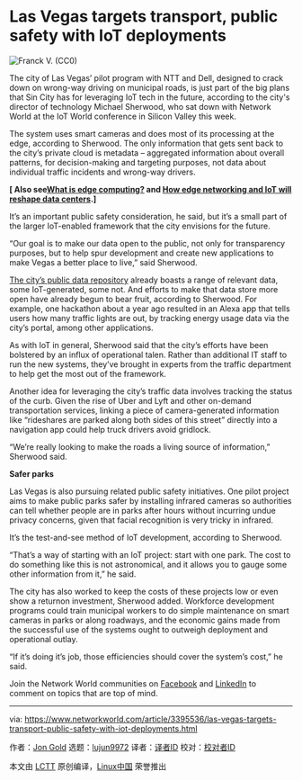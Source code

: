 [#]: collector: (lujun9972)
[#]: translator: ( )
[#]: reviewer: ( )
[#]: publisher: ( )
[#]: url: ( )
[#]: subject: (Las Vegas targets transport, public safety with IoT deployments)
[#]: via: (https://www.networkworld.com/article/3395536/las-vegas-targets-transport-public-safety-with-iot-deployments.html)
[#]: author: (Jon Gold https://www.networkworld.com/author/Jon-Gold/)

Las Vegas targets transport, public safety with IoT deployments
======

![Franck V. \(CC0\)][1]

The city of Las Vegas’ pilot program with NTT and Dell, designed to crack down on wrong-way driving on municipal roads, is just part of the big plans that Sin City has for leveraging IoT tech in the future, according to the city's director of technology Michael Sherwood, who sat down with Network World at the IoT World conference in Silicon Valley this week.

The system uses smart cameras and does most of its processing at the edge, according to Sherwood. The only information that gets sent back to the city’s private cloud is metadata – aggregated information about overall patterns, for decision-making and targeting purposes, not data about individual traffic incidents and wrong-way drivers.

**[ Also see[What is edge computing?][2] and [How edge networking and IoT will reshape data centers][3].]**

It’s an important public safety consideration, he said, but it’s a small part of the larger IoT-enabled framework that the city envisions for the future.

“Our goal is to make our data open to the public, not only for transparency purposes, but to help spur development and create new applications to make Vegas a better place to live,” said Sherwood.

[The city’s public data repository][4] already boasts a range of relevant data, some IoT-generated, some not. And efforts to make that data store more open have already begun to bear fruit, according to Sherwood. For example, one hackathon about a year ago resulted in an Alexa app that tells users how many traffic lights are out, by tracking energy usage data via the city’s portal, among other applications.

As with IoT in general, Sherwood said that the city’s efforts have been bolstered by an influx of operational talen. Rather than additional IT staff to run the new systems, they’ve brought in experts from the traffic department to help get the most out of the framework.

Another idea for leveraging the city’s traffic data involves tracking the status of the curb. Given the rise of Uber and Lyft and other on-demand transportation services, linking a piece of camera-generated information like “rideshares are parked along both sides of this street” directly into a navigation app could help truck drivers avoid gridlock.

“We’re really looking to make the roads a living source of information,” Sherwood said.

**Safer parks**

Las Vegas is also pursuing related public safety initiatives. One pilot project aims to make public parks safer by installing infrared cameras so authorities can tell whether people are in parks after hours without incurring undue privacy concerns, given that facial recognition is very tricky in infrared.

It’s the test-and-see method of IoT development, according to Sherwood.

“That’s a way of starting with an IoT project: start with one park. The cost to do something like this is not astronomical, and it allows you to gauge some other information from it,” he said.

The city has also worked to keep the costs of these projects low or even show a returnon investment, Sherwood added. Workforce development programs could train municipal workers to do simple maintenance on smart cameras in parks or along roadways, and the economic gains made from the successful use of the systems ought to outweigh deployment and operational outlay.

“If it’s doing it’s job, those efficiencies should cover the system’s cost,” he said.

Join the Network World communities on [Facebook][5] and [LinkedIn][6] to comment on topics that are top of mind.

--------------------------------------------------------------------------------

via: https://www.networkworld.com/article/3395536/las-vegas-targets-transport-public-safety-with-iot-deployments.html

作者：[Jon Gold][a]
选题：[lujun9972][b]
译者：[译者ID](https://github.com/译者ID)
校对：[校对者ID](https://github.com/校对者ID)

本文由 [LCTT](https://github.com/LCTT/TranslateProject) 原创编译，[Linux中国](https://linux.cn/) 荣誉推出

[a]: https://www.networkworld.com/author/Jon-Gold/
[b]: https://github.com/lujun9972
[1]: https://images.idgesg.net/images/article/2018/07/pedestrian-walk-sign_go_start_begin_traffic-light_by-franck-v-unsplaash-100765089-large.jpg
[2]: https://www.networkworld.com/article/3224893/internet-of-things/what-is-edge-computing-and-how-it-s-changing-the-network.html
[3]: https://www.networkworld.com/article/3291790/data-center/how-edge-networking-and-iot-will-reshape-data-centers.html
[4]: https://opendata.lasvegasnevada.gov/
[5]: https://www.facebook.com/NetworkWorld/
[6]: https://www.linkedin.com/company/network-world
